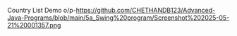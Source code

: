 Country List Demo o/p-https://github.com/CHETHANDB123/Advanced-Java-Programs/blob/main/5a_Swing%20program/Screenshot%202025-05-21%20001357.png
